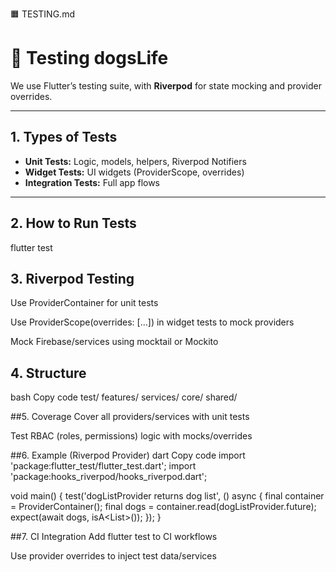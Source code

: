 🟧 TESTING.md

# 🧪 Testing dogsLife

We use Flutter’s testing suite, with **Riverpod** for state mocking and provider overrides.

---

## 1. Types of Tests

- **Unit Tests:** Logic, models, helpers, Riverpod Notifiers
- **Widget Tests:** UI widgets (ProviderScope, overrides)
- **Integration Tests:** Full app flows

---

## 2. How to Run Tests

flutter test

## 3. Riverpod Testing
Use ProviderContainer for unit tests

Use ProviderScope(overrides: [...]) in widget tests to mock providers

Mock Firebase/services using mocktail or Mockito

## 4. Structure
bash
Copy code
test/
  features/
  services/
  core/
  shared/

##5. Coverage
Cover all providers/services with unit tests

Test RBAC (roles, permissions) logic with mocks/overrides

##6. Example (Riverpod Provider)
dart
Copy code
import 'package:flutter_test/flutter_test.dart';
import 'package:hooks_riverpod/hooks_riverpod.dart';

void main() {
  test('dogListProvider returns dog list', () async {
    final container = ProviderContainer();
    final dogs = container.read(dogListProvider.future);
    expect(await dogs, isA<List<Dog>>());
  });
}

##7. CI Integration
Add flutter test to CI workflows

Use provider overrides to inject test data/services